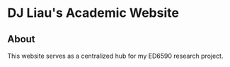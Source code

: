 # DJ Liau's Academic Website

## About
This website serves as a centralized hub for my ED6590 research project.

